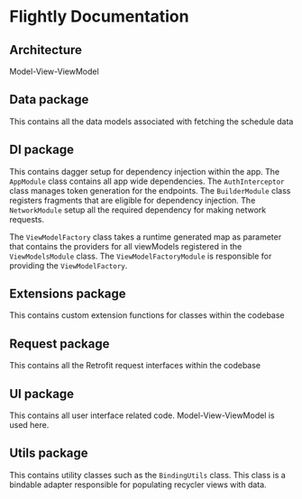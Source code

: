 # Flightly Documentation

## Architecture
Model-View-ViewModel

## Data package
This contains all the data models associated with fetching the schedule data

## DI package
This contains dagger setup for dependency injection within the app. The `AppModule` class contains all app wide dependencies.
The `AuthInterceptor` class manages token generation for the endpoints. The `BuilderModule` class registers fragments that
are eligible for dependency injection. The `NetworkModule` setup all the required dependency for making network requests.

The `ViewModelFactory` class takes a runtime generated map as parameter that contains the providers for all viewModels 
registered in the `ViewModelsModule` class. The `ViewModelFactoryModule` is responsible for providing the `ViewModelFactory`.

## Extensions package
This contains custom extension functions for classes within the codebase

## Request package
This contains all the Retrofit request interfaces within the codebase

## UI package
This contains all user interface related code. Model-View-ViewModel is used here.

## Utils package
This contains utility classes such as the `BindingUtils` class. This class is a bindable adapter responsible for populating
recycler views with data.